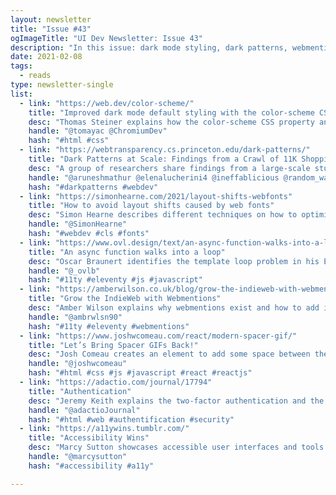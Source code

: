 ```yaml
---
layout: newsletter
title: "Issue #43"
ogImageTitle: "UI Dev Newsletter: Issue 43"
description: "In this issue: dark mode styling, dark patterns, webmentions, and more."
date: 2021-02-08
tags:
  - reads
type: newsletter-single
list:
  - link: "https://web.dev/color-scheme/"
    title: "Improved dark mode default styling with the color-scheme CSS property and the corresponding meta tag"
    desc: "Thomas Steiner explains how the color-scheme CSS property and the corresponding meta tag allow developers to opt their pages in to the theme-specific defaults of the user agent stylesheet."
    handle: "@tomayac @ChromiumDev"
    hash: "#html #css"
  - link: "https://webtransparency.cs.princeton.edu/dark-patterns/"
    title: "Dark Patterns at Scale: Findings from a Crawl of 11K Shopping Websites"
    desc: "A group of researchers share findings from a large-scale study, analyzing ~53K product pages from ~11K shopping websites to characterize and quantify the prevalence of dark patterns."
    handle: "@aruneshmathur @elenalucherini4 @ineffablicious @random_walker"
    hash: "#darkpatterns #webdev"
  - link: "https://simonhearne.com/2021/layout-shifts-webfonts"
    title: "How to avoid layout shifts caused by web fonts"
    desc: "Simon Hearne describes different techniques on how to optimize font delivery to remove layout shifts."
    handle: "@SimonHearne"
    hash: "#webdev #cls #fonts"
  - link: "https://www.ovl.design/text/an-async-function-walks-into-a-loop/"
    title: "An async function walks into a loop"
    desc: "Oscar Braunert identifies the template loop problem in his Eleventy site and moves the template’s critical logic into plain JavaScript."
    handle: "@_ovlb"
    hash: "#11ty #eleventy #js #javascript"
  - link: "https://amberwilson.co.uk/blog/grow-the-indieweb-with-webmentions/"
    title: "Grow the IndieWeb with Webmentions"
    desc: "Amber Wilson explains why webmentions exist and how to add it to your site."
    handle: "@ambrwlsn90"
    hash: "#11ty #eleventy #webmentions"
  - link: "https://www.joshwcomeau.com/react/modern-spacer-gif/"
    title: "Let’s Bring Spacer GIFs Back!"
    desc: "Josh Comeau creates an element to add some space between the icon and text."
    handle: "@joshwcomeau"
    hash: "#html #css #js #javascript #react #reactjs"
  - link: "https://adactio.com/journal/17794"
    title: "Authentication"
    desc: "Jeremy Keith explains the two-factor authentication and the “factor” part of it."
    handle: "@adactioJournal"
    hash: "#html #web #authentification #security"
  - link: "https://a11ywins.tumblr.com/"
    title: "Accessibility Wins"
    desc: "Marcy Sutton showcases accessible user interfaces and tools."
    handle: "@marcysutton"
    hash: "#accessibility #a11y"

---
```

